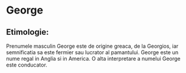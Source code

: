 # George 

## Etimologie:
  Prenumele masculin George este de origine greaca, de la Georgios, iar semnificatia sa este fermier sau lucrator al pamantului. George este un nume regal in Anglia si in America. O alta interpretare a numelui George este conducator.